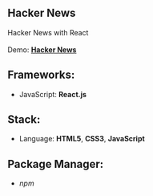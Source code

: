 ## Hacker News

Hacker News with React<br>
<br>
Demo: **[Hacker News](https://dejanv91.github.io/60-Hacker-New)**

## Frameworks:

- JavaScript: **React.js**

## Stack:

- Language: **HTML5**, **CSS3**, **JavaScript**

## Package Manager:

- _npm_
